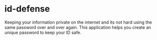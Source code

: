 # id-defense
Keeping your information private on the internet and its not hard using the same password over and over again. This application helps you create an unique password to keep your ID safe.
